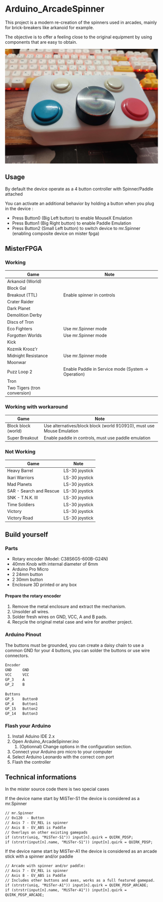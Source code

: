 # Arduino_ArcadeSpinner

This project is a modern re-creation of the spinners used in arcades, mainly for brick-breakers like arkanoid for example.

The objective is to offer a feeling close to the original equipment by using components that are easy to obtain.

![Img!](img/pic.jpg "Arcace Spinner")


## Usage

By default the device operate as a 4 button controller with Spinner/Paddle attached

You can activate an additional behavior by holding a button when you plug in the device : 

- Press Button0 (Big Left button) to enable MouseX Emulation
- Press Button1 (Big Right button) to enable Paddle Emulation
- Press Button2 (Small Left button) to switch device to mr.Spinner (enabling composite device on mister fpga)

## MisterFPGA

### Working

| Game                          | Note|
|---                            |---| 
| Arkanoid (World)              | |
| Block Gal                     | |
| Breakout (TTL)                | Enable spinner in controls|
| Crater Raider                 | |
| Dark Planet                   | |
| Demolition Derby              | |
| Discs of Tron                 | |
| Eco Fighters                  | Use mr.Spinner mode |
| Forgotten Worlds              | Use mr.Spinner mode |
| Kick                          | |
| Kozmik Krooz'r                | |
| Midnight Resistance           | Use mr.Spinner mode |
| Moonwar                       | |
| Puzz Loop 2                   | Enable Paddle in Service mode (System -> Operation) |
| Tron                          | |
| Two Tigers (tron conversion)  | |

### Working with workaround
| Game                  | Note|
|---                    |---| 
| Block block (world)   | Use alternatives/block block (world 910910), must use Mouse Emulation |
| Super Breakout        | Enable paddle in controls, must use paddle emulation |

### Not Working

| Game                      | Note|
|---                        |---| 
| Heavy Barrel              | LS-30 joystick |
| Ikari Warriors            | LS-30 joystick |
| Mad Planets               | LS-30 joystick |
| SAR - Search and Rescue   | LS-30 joystick |
| SNK - T.N.K. III          | LS-30 joystick |
| Time Soldiers             | LS-30 joystick |
| Victory                   | LS-30 joystick |
| Victory Road              | LS-30 joystick |

## Build yourself

### Parts 

- Rotary encoder (Model: C38S6G5-600B-G24N)
- 40mm Knob with internal diameter of 6mm 
- Arduino Pro Micro
- 2 24mm button
- 2 30mm button
- Enclosure 3D printed or any box

#### Prepare the rotary encoder

1. Remove the metal enclosure and extract the mechanism.
2. Unsolder all wires.
3. Solder fresh wires on GND, VCC, A and B pads.
4. Recycle the original metal case and wire for another project.

### Arduino Pinout

The buttons must be grounded, you can create a daisy chain to use a common GND for your 4 buttons, you can solder the buttons or use wire connectors.

```
Encoder
GND     GND
VCC     VCC
GP_3    A
GP_2    B

Buttons
GP_5    Button0
GP_4    Button1
GP_15   Button2
GP_14   Button3
```

### Flash your Arduino

1. Install Aduino IDE 2.x
2. Open Arduino_ArcadeSpinner.ino
    1. (Optionnal) Change options in the configuration section.
3. Connect your Arduino pro micro to your computer
4. Select Arduino Leonardo with the correct com port
5. Flash the controller

## Technical informations
In the mister source code there is two special cases

If the device name start by MiSTer-S1 the device is considered as a mr.Spinner

```
// mr.Spinner
// 0x120  - Button
// Axis 7 - EV_REL is spinner
// Axis 8 - EV_ABS is Paddle
// Overlays on other existing gamepads
if (strstr(uniq, "MiSTer-S1")) input[n].quirk = QUIRK_PDSP;
if (strstr(input[n].name, "MiSTer-S1")) input[n].quirk = QUIRK_PDSP;
```

If the device name start by MiSTer-A1 the device is considered as an arcade stick with a spinner and/or paddle
```
// Arcade with spinner and/or paddle:
// Axis 7 - EV_REL is spinner
// Axis 8 - EV_ABS is Paddle
// Includes other buttons and axes, works as a full featured gamepad.
if (strstr(uniq, "MiSTer-A1")) input[n].quirk = QUIRK_PDSP_ARCADE;
if (strstr(input[n].name, "MiSTer-A1")) input[n].quirk = QUIRK_PDSP_ARCADE;
```